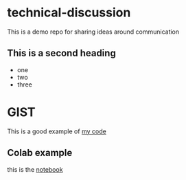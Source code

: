 # technical-discussion
This is a demo repo for sharing ideas around communication

## This is a second heading

* one
* two
* three

# GIST

This is a good example of [my code](https://gist.github.com/pizpirella/8e097cbf0380ca66174a1662553394a9) 

## Colab example

this is the [notebook](https://colab.research.google.com/drive/1JYkz2GXHRjmordg8B83BlMOR1hmA7i7L#scrollTo=Sezls4W8NYMH&line=1&uniqifier=1)
